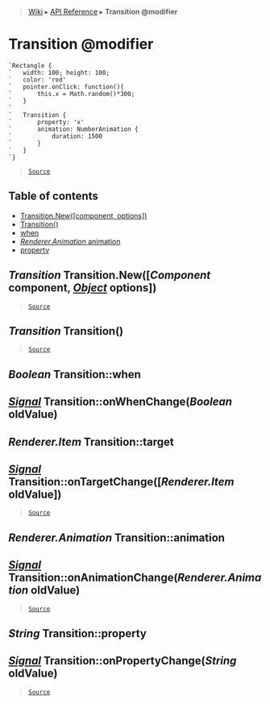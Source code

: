 > [Wiki](Home) ▸ [API Reference](API-Reference) ▸ **Transition @modifier**

Transition @modifier
====================

```nml
`Rectangle {
`   width: 100; height: 100;
`   color: 'red'
`   pointer.onClick: function(){
`       this.x = Math.random()*300;
`   }
`
`   Transition {
`       property: 'x'
`       animation: NumberAnimation {
`           duration: 1500
`       }
`   }
`}
```

> [`Source`](/Neft-io/neft/tree/master/src/renderer/types/extensions/transition.litcoffee#transition-modifier)

## Table of contents
  * [Transition.New([component, options])](#transition-transitionnewcomponent-component-object-options)
  * [Transition()](#transition-transition)
  * [when](#boolean-transitionwhen)
  * [*Renderer.Animation* animation](#rendereranimation-transitionanimation)
  * [property](#string-transitionproperty)

*Transition* Transition.New([*Component* component, [*Object*](/Neft-io/neft/wiki/Utils-API.md#boolean-isobjectany-value) options])
----------------------------------------------------------------------

> [`Source`](/Neft-io/neft/tree/master/src/renderer/types/extensions/transition.litcoffee#transition-transitionnewcomponent-component-object-options)

*Transition* Transition()
-------------------------

> [`Source`](/Neft-io/neft/tree/master/src/renderer/types/extensions/transition.litcoffee#transition-transition)

*Boolean* Transition::when
--------------------------
## [*Signal*](/Neft-io/neft/wiki/Signal-API.md#class-signal) Transition::onWhenChange(*Boolean* oldValue)
*Renderer.Item* Transition::target
----------------------------------
## [*Signal*](/Neft-io/neft/wiki/Signal-API.md#class-signal) Transition::onTargetChange([*Renderer.Item* oldValue])

> [`Source`](/Neft-io/neft/tree/master/src/renderer/types/extensions/transition.litcoffee#boolean-transitionwhen-signal-transitiononwhenchangeboolean-oldvaluerendereritem-transitiontarget-signal-transitionontargetchangerendereritem-oldvalue)

*Renderer.Animation* Transition::animation
------------------------------------------
## [*Signal*](/Neft-io/neft/wiki/Signal-API.md#class-signal) Transition::onAnimationChange(*Renderer.Animation* oldValue)

> [`Source`](/Neft-io/neft/tree/master/src/renderer/types/extensions/transition.litcoffee#rendereranimation-transitionanimation-signal-transitiononanimationchangerendereranimation-oldvalue)

*String* Transition::property
-----------------------------
## [*Signal*](/Neft-io/neft/wiki/Signal-API.md#class-signal) Transition::onPropertyChange(*String* oldValue)

> [`Source`](/Neft-io/neft/tree/master/src/renderer/types/extensions/transition.litcoffee#string-transitionproperty-signal-transitiononpropertychangestring-oldvalue)

